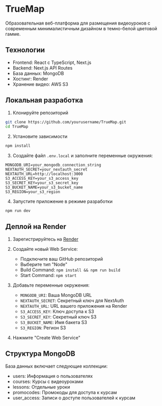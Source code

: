 # TrueMap

Образовательная веб-платформа для размещения видеоуроков с современным минималистичным дизайном в темно-белой цветовой гамме.

## Технологии

- Frontend: React с TypeScript, Next.js
- Backend: Next.js API Routes
- База данных: MongoDB
- Хостинг: Render
- Хранение видео: AWS S3

## Локальная разработка

1. Клонируйте репозиторий
```bash
git clone https://github.com/yourusername/TrueMap.git
cd TrueMap
```

2. Установите зависимости
```bash
npm install
```

3. Создайте файл `.env.local` и заполните переменные окружения:
```
MONGODB_URI=your_mongodb_connection_string
NEXTAUTH_SECRET=your_nextauth_secret
NEXTAUTH_URL=http://localhost:3000
S3_ACCESS_KEY=your_s3_access_key
S3_SECRET_KEY=your_s3_secret_key
S3_BUCKET_NAME=your_s3_bucket_name
S3_REGION=your_s3_region
```

4. Запустите приложение в режиме разработки
```bash
npm run dev
```

## Деплой на Render

1. Зарегистрируйтесь на [Render](https://render.com)

2. Создайте новый Web Service:
   - Подключите ваш GitHub репозиторий
   - Выберите тип "Node"
   - Build Command: `npm install && npm run build`
   - Start Command: `npm start`

3. Добавьте переменные окружения:
   - `MONGODB_URI`: Ваша MongoDB URL
   - `NEXTAUTH_SECRET`: Секретный ключ для NextAuth
   - `NEXTAUTH_URL`: URL вашего приложения на Render
   - `S3_ACCESS_KEY`: Ключ доступа к S3
   - `S3_SECRET_KEY`: Секретный ключ S3
   - `S3_BUCKET_NAME`: Имя бакета S3
   - `S3_REGION`: Регион S3

4. Нажмите "Create Web Service"

## Структура MongoDB

База данных включает следующие коллекции:
- users: Информация о пользователях
- courses: Курсы с видеоуроками
- lessons: Отдельные уроки
- promocodes: Промокоды для доступа к курсам
- user_access: Записи о доступе пользователей к курсам 